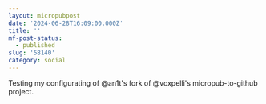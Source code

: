 ```yaml
---
layout: micropubpost
date: '2024-06-28T16:09:00.000Z'
title: ''
mf-post-status:
  - published
slug: '58140'
category: social
---
```

Testing my configurating of @an1t&#39;s fork of @voxpelli&#39;s micropub-to-github project. 

